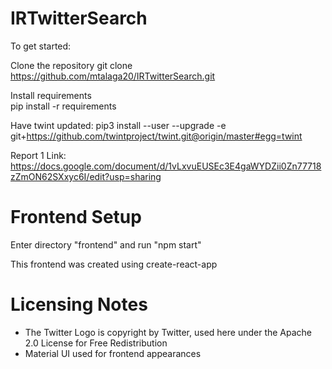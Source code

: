 # IRTwitterSearch	
To get started:	

Clone the repository
git clone https://github.com/mtalaga20/IRTwitterSearch.git	

Install requirements	
pip install -r requirements	

Have twint updated:	
pip3 install --user --upgrade -e git+https://github.com/twintproject/twint.git@origin/master#egg=twint	

Report 1 Link: https://docs.google.com/document/d/1vLxvuEUSEc3E4gaWYDZii0Zn77718zZmON62SXxyc6I/edit?usp=sharing

# Frontend Setup

Enter directory "frontend" and run "npm start"

This frontend was created using create-react-app

# Licensing Notes
- The Twitter Logo is copyright by Twitter, used here under the Apache 2.0 License for Free Redistribution
- Material UI used for frontend appearances
